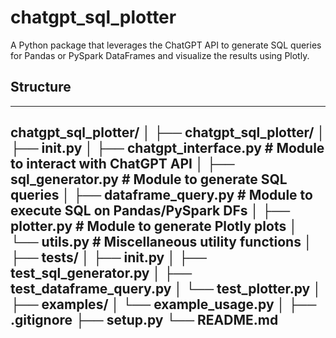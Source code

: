 # chatgpt_sql_plotter
A Python package that leverages the ChatGPT API to generate SQL queries for Pandas or PySpark DataFrames and visualize the results using Plotly.

## Structure
------------
chatgpt_sql_plotter/
  │
  ├── chatgpt_sql_plotter/
  │   ├── __init__.py
  │   ├── chatgpt_interface.py  # Module to interact with ChatGPT API
  │   ├── sql_generator.py      # Module to generate SQL queries
  │   ├── dataframe_query.py    # Module to execute SQL on Pandas/PySpark DFs
  │   ├── plotter.py            # Module to generate Plotly plots
  │   └── utils.py              # Miscellaneous utility functions
  │
  ├── tests/
  │   ├── __init__.py
  │   ├── test_sql_generator.py
  │   ├── test_dataframe_query.py
  │   └── test_plotter.py
  │
  ├── examples/
  │   └── example_usage.py
  │
  ├── .gitignore
  ├── setup.py
  └── README.md
------------
